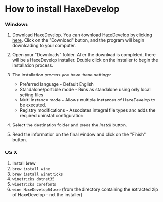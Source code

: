 # How to install HaxeDevelop

### Windows

1. Download HaxeDevelop. You can download HaxeDevelop by clicking [here](https://haxedevelop.org/download.html). Click on the "Download" button, and the program will begin downloading to your computer.
1. Open your "Downloads" folder. After the download is completed, there will be a HaxeDevelop installer. Double click on the installer to begin the installation process.
1. The installation process you have these settings:
  
    - Preferred language - Default English
    - Standalone/portable mode - Runs as standalone using only local setting files
    - Multi instance mode - Allows multiple instances of HaxeDevelop to be executed.
    - Registry modifications - Associates integral file types and adds the required uninstall configuration
    
1. Select the destination folder and press the  _install_ button.
1. Read the information on the final window and click on the "Finish" button.
  
### OS X

1. Install brew
1. `brew install wine`
1. `brew install winetricks`
1. `winetricks dotnet35`
1. `winetricks corefonts`
1. `wine HaxeDevelop64.exe` (from the directory containing the extracted zip of HaxeDevelop - not the installer)